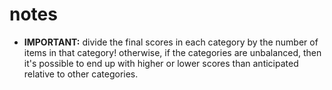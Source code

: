 # notes

- **IMPORTANT:** divide the final scores in each category by the number of items in that category! otherwise, if the categories are unbalanced, then it's possible to end up with higher or lower scores than anticipated relative to other categories.

